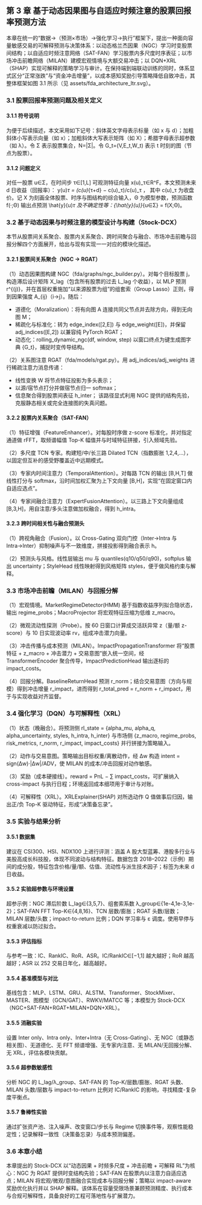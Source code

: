 ## 第 3 章 基于动态因果图与自适应时频注意的股票回报率预测方法

本章在统一的“数据→（预测×市场）→强化学习→执行”框架下，提出一种面向容量敏感交易的可解释预测与决策体系：以动态格兰杰因果（NGC）学习时变股票间结构；以自适应时频注意网络（SAT-FAN）学习股票内多尺度时序表征；以市场冲击前瞻网络（MILAN）建模宏观情境与大额交易冲击；以 DQN+XRL（SHAP）实现可解释的策略学习与审计。在保持端到端联动训练的同时，体系显式区分“正常涨跌”与“资金冲击增量”，以成本感知奖励引导策略降低自致冲击，其整体框架如图 3.1 所示（见 assets/fda_architecture_ltr.svg）。

### 3.1 股票回报率预测问题及相关定义

#### 3.1.1 符号说明
为便于后续描述，本文采用如下记号：斜体英文字母表示标量（如 x 与 d）；加粗斜体小写表示向量（如 x）；加粗斜体大写表示矩阵（如 X）；希腊字母表示超参数（如 λ）。令 Σ 表示股票集合，N=|Σ|。令 G_t=(V,E_t,W_t) 表示 t 时刻的图（节点为股票）。

#### 3.1.2 问题定义
对任一股票 u∈Σ，在时间步 τ∈[1,L] 可观测特征向量 x(u)_τ∈R^F。本文预测未来 d 日收益（回报率）：
 y(u)_τ = (c(u)_{τ+d} − c(u)_τ)/c(u)_τ ，
其中 c(u)_τ 为收盘价。记 X 为刻画全体股票、时序与图结构的综合输入，Θ 为模型参数，预测函数 f(·;Θ) 输出点预测 \hat{y}(u)_τ 及不确定性等：{\hat{y}(u)}_{u∈Σ} = f(X;Θ)。

### 3.2 基于动态因果与时频注意的模型设计与构建（Stock-DCX）

本节从股票间关系聚合、股票内关系聚合、跨时间聚合与融合、市场冲击前瞻与回报分解四个方面展开，给出与现有实现一一对应的模块化描述。

#### 3.2.1 股票间关系聚合（NGC → RGAT）
（1）动态因果图构建 NGC（fda/graphs/ngc_builder.py）。对每个目标股票 j，构造滞后设计矩阵 X_lag（包含所有股票的过去 L_lag 个收益），以 MLP 预测 r^{(j)}，并在首层权重施加“以来源股票为组”的组套索（Group Lasso）正则，得到因果强度 A_{ij}（i→j）。随后：
- 道德化（Moralization）：将有向图 A 连接共同父节点并去除方向，得到无向图 M；
- 稀疏化与标准化：转为 edge_index([2,E]) 与 edge_weight([E])，并保留 adj_indices([E,2]) 以兼容纯 PyTorch RGAT；
- 动态化：rolling_dynamic_ngc(df, window, step) 以窗口终点为键生成图字典 {G_t}，捕捉时变传导结构。

（2）关系图注意 RGAT（fda/models/rgat.py）。用 adj_indices/adj_weights 进行稀疏注意力消息传递：
- 线性变换 W 将节点特征投影为多头表示；
- 以源/宿节点打分并做宿节点归一 softmax；
- 信息聚合得到股票间表征 h_inter；
该路径显式利用 NGC 提供的结构先验，克服静态相关或完全连接图的失真问题。

#### 3.2.2 股票内关系聚合（SAT-FAN）
（1）特征增强（FeatureEnhancer）。对每股时序做 z-score 标准化，并对指定通道做 rFFT，取频谱幅值 Top-K 幅值并与时域特征拼接，引入频域先验。

（2）多尺度 TCN 专家。构建短/中/长三路 Dilated TCN（指数膨胀 1,2,4,…），以固定但互补的感受野覆盖近中远期模式。

（3）专家内时间注意力（TemporalAttention）。对每路 TCN 的输出 [B,H,T] 做线性打分与 softmax，沿时间加权汇聚为上下文向量 [B,H]，实现“在固定窗口内自适应选点”。

（4）专家间融合注意力（ExpertFusionAttention）。以三路上下文向量组成 [B,3,H]，用自注意/多头注意做加权融合，得到 h_intra。

#### 3.2.3 跨时间相关性与融合预测头
（1）跨视角融合（Fusion）。以 Cross-Gating 双向门控（Inter→Intra 与 Intra→Inter）抑制噪声与不一致维度，拼接投影得到融合表示 h。

（2）预测头与风格。线性层输出 mu 与 quantiles(q10/q50/q90)，softplus 输出 uncertainty；StyleHead 线性映射得到风格矩阵 styles，便于做风格约束与解释。

### 3.3 市场冲击前瞻（MILAN）与回报分解

（1）宏观情境。MarketRegimeDetector(HMM) 基于指数收益序列拟合隐状态，输出 regime_probs；MacroProjector 将宏观特征压缩为低维 z_macro。

（2）微观流动性探测（Probe）。按 60 日窗口计算成交活跃异常 z（量/额 z-score）与 10 日实现波动率 rv，组成冲击潜力向量。

（3）冲击传播与成本预测（MILAN）。ImpactPropagationTransformer 将“股票特征 + z_macro + 冲击潜力 + 交易意图”嵌入统一空间，经 TransformerEncoder 聚合传导，ImpactPredictionHead 输出逐标的 impact_costs。

（4）回报分解。BaselineReturnHead 预测 r_norm；结合交易意图（方向与规模）得到冲击增量 r_impact，进而得到 r_total_pred = r_norm + r_impact，用于与实现收益对齐监督。

### 3.4 强化学习（DQN）与可解释性（XRL）

（1）状态（晚融合）。将预测侧 rl_state = {alpha_mu, alpha_q, alpha_uncertainty, styles, h_intra, h_inter} 与市场侧 {z_macro, regime_probs, risk_metrics, r_norm, r_impact, impact_costs} 并行拼接为策略输入。

（2）动作与交易意图。策略输出目标权重/离散动作，经 Δw 构造 intent = sign(Δw)·|Δw|/ADV，使 MILAN 的成本/冲击回报对动作敏感。

（3）奖励（成本硬接线）。reward = PnL − ∑ impact_costs，可扩展纳入 cross-impact 与执行日程；环境返回成本细项用于审计与对账。

（4）可解释性（XRL）。XRLExplainer(SHAP) 对所选动作 Q 值做事后归因，输出正/负 Top-K 驱动特征，形成“决策备忘录”。

### 3.5 实验与结果分析

#### 3.5.1 数据集
建议在 CSI300、HSI、NDX100 上进行评测：涵盖 A 股大型蓝筹、港股多行业与美股高成长科技股，体现不同波动与结构特征。数据包含 2018–2022（示例）期间的成分股，特征包含价格/量/额、估值、流动性与派生技术因子；标签为未来 d 日收益。

#### 3.5.2 实验超参数与环境设置
超参示例：NGC 滞后阶数 L_lag∈{3,5,7}、组套索系数 λ_group∈{1e-4,1e-3,1e-2}；SAT-FAN FFT Top-K∈{4,8,16}、TCN 层数/膨胀；RGAT 头数/层数；MILAN 层数/头数；impact-to-return 比例；DQN 学习率与 ε 调度。使用早停与权重衰减以防过拟合。

#### 3.5.3 评估指标
与参考一致：IC、RankIC、RoR、ASR。IC/RankIC∈[−1,1] 越大越好；RoR 越高越好；ASR 以 252 交易日年化，越高越好。

#### 3.5.4 基准模型与对比
基线包含：MLP、LSTM、GRU、ALSTM、Transformer、StockMixer、MASTER、图模型（GCN/GAT）、RWKV/MATCC 等；本模型为 Stock-DCX（NGC+SAT-FAN+RGAT+MILAN+DQN+XRL）。

#### 3.5.5 消融实验
设置 Inter only、Intra only、Inter+Intra（无 Cross-Gating）、无 NGC（或静态相关图）、无道德化、无 FFT 频谱增强、无专家内注意、无 MILAN/无回报分解、无 XRL，评估各模块贡献。

#### 3.5.6 超参数敏感性
分析 NGC 的 L_lag/λ_group、SAT-FAN 的 Top-K/层数/膨胀、RGAT 头数、MILAN 头数/层数与 impact-to-return 比例对 IC/RankIC 的影响，寻找精度-复杂度平衡点。

#### 3.5.7 鲁棒性实验
通过扩张资产池、注入噪声、改变窗口/步长与 Regime 切换事件等，观察性能稳定性；记录解释一致性（决策备忘录）与成本预测偏差。

### 3.6 本章小结
本章提出的 Stock-DCX 以“动态因果 + 时频多尺度 + 冲击前瞻 + 可解释 RL”为核心：NGC 为 RGAT 提供时变结构先验；SAT-FAN 在股票内以注意力自适应选点；MILAN 将宏观/微观/意图融合实现成本与回报分解；策略以 impact-aware 奖励优化执行并以 SHAP 解释。该体系在容量受限场景兼顾预测精度、执行成本与合规可解释性，具备良好的工程可落地性与扩展潜力。

